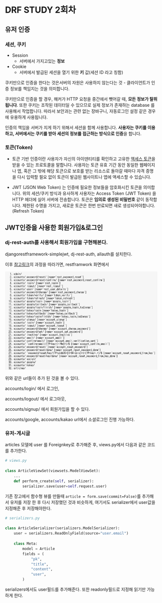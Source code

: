 # DRF STUDY 2회차

## 유저 인증

### 세션, 쿠키

* Session
  * 서버에서 가지고있는 **정보**
* Cookie
  - 서버에서 발급된 세션을 열기 위한 **키** 값(세션 ID 라고 칭함)

쿠키만으로 인증을 한다는 것은서버의 자원은 사용하지 않는다는 것 - 클라이언트가 인증 정보를 책임지는 것을 의미합니다.

쿠키만으로 인증을 할 경우, 해커가 HTTP 요청을 중간에서 뺏어갈 때, **모든 정보가 탈취됩니다**.
또한 쿠키는 조작된 데이터일 수 있으므로 실제 정보가 존재하는 database 를 사용해서 작업합니다.
따라서 보안과는 관련 없는 장바구니, 자동로그인 설정 같은 경우에 유용하게 사용됩니다.

인증의 책임을 서버가 지게 하기 위해서 세션을 함께 사용합니다. **사용자는 쿠키를 이용하고, 서버에서는 쿠키를 받아 세션의 정보를 접근하는 방식으로 인증**을 합니다.

### 토큰(Token)

* 토큰 기반 인증이란 사용자가 자신의 아이덴티티를 확인하고 고유한 [액세스 토큰](https://www.okta.com/identity-101/access-token/)을 받을 수 있는 프로토콜을 말합니다. 사용자는 토큰 유효 기간 동안 동일한 웹페이지나 앱, 혹은 그 밖에 해당 토큰으로 보호를 받는 리소스로 돌아갈 때마다 자격 증명을 다시 입력할 필요 없이 토큰이 발급된 웹사이트나 앱에 액세스할 수 있습니다.

* JWT (JSON Web Token) 는 인증에 필요한 정보들을 암호화시킨 토큰을 의미합니다. 위의 세션/쿠키 방식과 유사하게 사용자는 Access Token (JWT Token) 을 HTTP 헤더에 실어 서버에 전송합니다. 토큰은 **임의로 생성된 비밀번호** 같이 동작합니다. 제한된 수명을 가지고, 새로운 토큰은 한번 만료되면 새로 생성되어야합니다.(Refresh Token)

## JWT인증을 사용한 회원가입&로그인

### dj-rest-auth를 사용해서 회원가입을 구현해본다.

djangorestframework-simplejwt, dj-rest-auth, allauth를 설치한다.

이후 [참고링크](https://velog.io/@kjyeon1101/dj-rest-auth%EB%A5%BC-%ED%99%9C%EC%9A%A9%ED%95%9C-%EC%95%84%EC%A3%BC-%EA%B0%84%ED%8E%B8%ED%95%9C-JWT-%ED%9A%8C%EC%9B%90%EA%B0%80%EC%9E%85%EB%A1%9C%EA%B7%B8%EC%9D%B8)의 과정을 따라가면, restframwork 화면에서 

![image-20221201144059016](2회차_정리.assets/image-20221201144059016.png)

위와 같은 url들이 추가 된 것을 볼 수 있다. 

accounts/login/ 에서 로그인, 

accounts/logout/ 에서 로그아웃, 

accounts/signup/ 에서 회원가입을 할 수 있다.

accounts/google, accounts/kakao url에서 소셜로그인 진행 가능하다.

### 유저-게시글

articles 모델에 user 를 Foreignkey로 추가해준 후, views.py에서 다음과 같은 코드를 추가한다.

```python
# views.py

class ArticleViewSet(viewsets.ModelViewSet):
    ...
    def perform_create(self, serializer):
        serializer.save(user=self.request.user)
```

기존 장고에서 함수형 뷰를 만들때 `article = form.save(commit=False)`를 추가해서 유저를 저장 한 후 다시 저장했던 것과 비슷하게, 여기서도 serializer에서 user값을 지정해준 후 저장해야한다.

```python
# serializers.py

class ArticleSerializer(serializers.ModelSerializer):
    user = serializers.ReadOnlyField(source="user.email")

    class Meta:
        model = Article
        fields = (
            "pk",
            "title",
            "content",
            "user",
        )
```

serializers에서도 user필드를 추가해준다. 또한 readonly필드로 지정해 읽기만 가능하게 한다.
